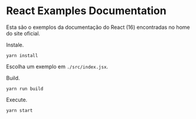# React Examples Documentation

Esta são o  exemplos da documentação do React (16) encontradas 
no home do site oficial.

Instale.

    yarn install

Escolha um exemplo em `./src/index.jsx`.

Build.

    yarn run build

Execute.

    yarn start

